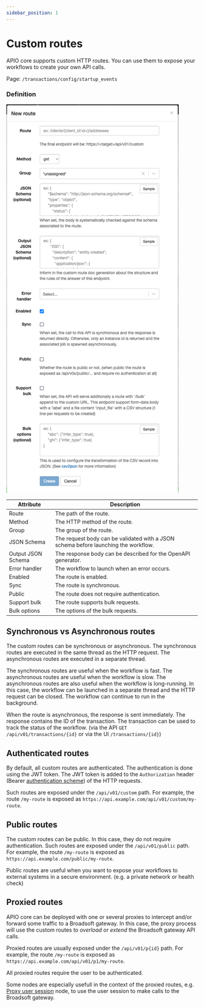 ```yaml
---
sidebar_position: 1
---
```


# Custom routes

APIO core supports custom HTTP routes. You can use them to expose your workflows to create your own API calls.

Page: `/transactions/config/startup_events`

### Definition

![Custom route definition](img/new-custom-route.png)

| Attribute | Description |
| --------- | ----------- |
| Route | The path of the route. |
| Method | The HTTP method of the route. |
| Group | The group of the route. |
| JSON Schema | The request body can be validated with a JSON schema before launching the workflow. |
| Output JSON Schema | The response body can be described for the OpenAPI generator. |
| Error handler | The workflow to launch when an error occurs. |
| Enabled | The route is enabled. |
| Sync | The route is synchronous. |
| Public | The route does not require authentication. |
| Support bulk | The route supports bulk requests. |
| Bulk options | The options of the bulk requests. |

## Synchronous vs Asynchronous routes

The custom routes can be synchronous or asynchronous. The synchronous routes are executed in the same thread as the HTTP request. The asynchronous routes are executed in a separate thread.

The synchronous routes are useful when the workflow is fast. The asynchronous routes are useful when the workflow is slow. The asynchronous routes are also useful when the workflow is long-running. In this case, the workflow can be launched in a separate thread and the HTTP request can be closed. The workflow can continue to run in the background.

When the route is asynchronous, the response is sent immediately. The response contains the ID of the transaction. The transaction can be used to track the status of the workflow. (via the API `GET /api/v01/transactions/{id}` or via the UI `/transactions/{id}`)

## Authenticated routes

By default, all custom routes are authenticated. The authentication is done using the JWT token. The JWT token is added to the `Authorization` header (Bearer [authentication scheme](https://developer.mozilla.org/en-US/docs/Web/HTTP/Authentication)) of the HTTP requests.

Such routes are exposed under the `/api/v01/custom` path. For example, the route `/my-route` is exposed as `https://api.example.com/api/v01/custom/my-route`.

## Public routes

The custom routes can be public. In this case, they do not require authentication. Such routes are exposed under the `/api/v01/public` path. For example, the route `/my-route` is exposed as `https://api.example.com/public/my-route`.

Public routes are useful when you want to expose your workflows to external systems in a secure environment. (e.g. a private network or health check)

## Proxied routes

APIO core can be deployed with one or several proxies to intercept and/or forward some traffic to a Broadsoft gateway. In this case, the proxy process will use the custom routes to *overload* or *extend* the Broadsoft gateway API calls.

Proxied routes are usually exposed under the `/api/v01/p{id}` path. For example, the route `/my-route` is exposed as `https://api.example.com/api/v01/p1/my-route`.

All proxied routes require the user to be authenticated.

Some nodes are especially usefull in the context of the proxied routes, e.g. [Proxy user session](../workflows/nodes/#broadsoft-proxy-session-call) node, to use the user session to make calls to the Broadsoft gateway.
